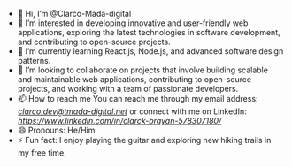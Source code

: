 - 👋 Hi, I’m @Clarco-Mada-digital
- 👀 I’m interested in developing innovative and user-friendly web applications, exploring the latest technologies in software development, and contributing to open-source projects.
- 🌱 I’m currently learning React.js, Node.js, and advanced software design patterns.
- 💞️ I’m looking to collaborate on projects that involve building scalable and maintainable web applications, contributing to open-source projects, and working with a team of passionate developers.
- 📫 How to reach me You can reach me through my email address: *clarco.dev@tmada-digital.net* or connect with me on LinkedIn: *https://www.linkedin.com/in/clarck-brayan-578307180/*
- 😄 Pronouns: He/Him
- ⚡ Fun fact: I enjoy playing the guitar and exploring new hiking trails in my free time.

<!---
Clarco-Mada-digital/Clarco-Mada-digital is a ✨ special ✨ repository because its `README.md` (this file) appears on your GitHub profile.
You can click the Preview link to take a look at your changes.
--->
